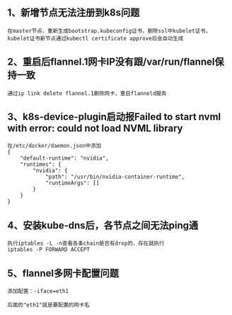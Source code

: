 ## 1、新增节点无法注册到k8s问题
```
在master节点，重新生成bootstrap.kubeconfig证书，删除ssl中kubelet证书，
kubelet证书新节点通过kubectl certificate approve后会自动生成
```

## 2、重启后flannel.1网卡IP没有跟/var/run/flannel保持一致
```
通过ip link delete flannel.1删除网卡，重启flanneld服务
```

## 3、k8s-device-plugin启动报Failed to start nvml with error: could not load NVML library
```
在/etc/docker/daemon.json中添加
{
    "default-runtime": "nvidia",
    "runtimes": {
        "nvidia": {
            "path": "/usr/bin/nvidia-container-runtime",
            "runtimeArgs": []
        }
    }
}
```
## 4、安装kube-dns后，各节点之间无法ping通
```
执行iptables -L -n查看各条chain是否有drop的，存在就执行
iptables -P FORWARD ACCEPT
```

## 5、flannel多网卡配置问题
```
添加配置：-iface=eth1

后面的"eth1"就是要配置的网卡名
```
